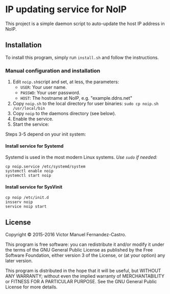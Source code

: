 # IP updating service for NoIP

This project is a simple daemon script to auto-update the host IP address in NoIP.

## Installation

To install this program, simply run `install.sh` and follow the instructions.

### Manual configuration and installation

1. Edit `noip.sh`script and set, at less, the parameters:
    * `USER`: Your user name.
    * `PASSWD`: Your user password.
    * `HOST`: The hostname at NoIP, e.g. "example.ddns.net"
2. Copy `noip.sh` to the local directory for user binaries: `sudo cp noip.sh /usr/local/bin`
3. Copy `noip` to the daemons directory (see below).
4. Enable the service.
5. Start the service:

Steps 3-5 depend on your init system:

#### Install service for Systemd

Systemd is used in the most modern Linux systems.
*Use `sudo` if needed:*

```
cp noip.service /etc/systemd/system
systemctl enable noip
systemctl start noip
```

#### Install service for SysVinit

```
cp noip /etc/init.d
insserv noip
service noip start
```

## License

Copyright © 2015-2016 Victor Manuel Fernandez-Castro.

This program is free software: you can redistribute it and/or modify it under the terms of the GNU General Public License as published by the Free Software Foundation, either version 3 of the License, or (at your option) any later version.

This program is distributed in the hope that it will be useful, but WITHOUT ANY WARRANTY; without even the implied warranty of MERCHANTABILITY or FITNESS FOR A PARTICULAR PURPOSE.  See the GNU General Public License for more details.
